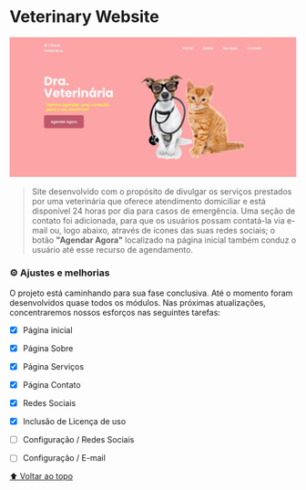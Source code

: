 # Veterinary Website

<img src="./assets/img/main_screen.jpg" alt="página inicial">

> Site desenvolvido com o propósito de divulgar os serviços prestados por uma veterinária que oferece atendimento domiciliar e está disponível 24 horas por dia para casos de emergência. Uma seção de contato foi adicionada, para que os usuários possam contatá-la via e-mail ou, logo abaixo, através de ícones das suas redes sociais; o botão <strong>"Agendar Agora"</strong> localizado na página inicial também conduz o usuário até esse recurso de agendamento.


### ⚙️ Ajustes e melhorias

O projeto está caminhando para sua fase conclusiva. Até o momento foram desenvolvidos quase todos os módulos. Nas próximas atualizações, concentraremos nossos esforços nas seguintes tarefas:

- [x] Página inicial
- [x] Página Sobre
- [x] Página Serviços
- [x] Página Contato
- [x] Redes Sociais
- [x] Inclusão de Licença de uso
- [ ] Configuração / Redes Sociais
- [ ] Configuração / E-mail








[⬆ Voltar ao topo](#veterinary-website)<br>

